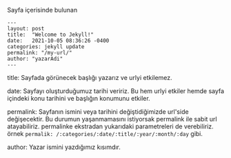 
Sayfa içerisinde bulunan 

```
---
layout: post
title:  "Welcome to Jekyll!"
date:   2021-10-05 08:36:26 -0400
categories: jekyll update
permalink: "/my-url/"
author: "yazarAdi"
---
```

title: Sayfada görünecek başlığı yazarız ve urlyi etkilemez.  

date: Sayfayı oluşturduğumuz tarihi veririz. Bu hem urlyi etkiler hemde sayfa içindeki konu tarihini ve başlığın konumunu etkiler.  

permalink: Sayfanın ismini veya tarihini değiştidiğimizde url'side değişecektir. Bu durumun yaşanmamasını istiyorsak permalink ile sabit url atayabiliriz.
permalinke ekstradan yukarıdaki parametreleri de verebiliriz. örnek `permalik: /:categories/:date/:title/:year/:month/:day` gibi.  

author: Yazar ismini yazdığımız kısımdır.
